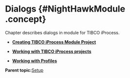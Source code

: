 # Dialogs {#NightHawkModule .concept}

Chapter describes dialogs in module for TIBCO iProcess.

-   **[Creating TIBCO iProcess Module Project](../../../../modules/nighthawk/setup/dialogs/creatingIPModulProject.md)**  

-   **[Working with TIBCO iProcess projects](../../../../modules/nighthawk/setup/dialogs/workingWithIPProject.md)**  

-   **[Working with Profiles](../../../../modules/nighthawk/setup/dialogs/workingWithProfile.md)**  


**Parent topic:**[Setup](../../../../modules/nighthawk/setup/index.md)

